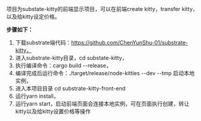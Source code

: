 项目为substate-kitty的前端显示项目，可以在前端create kitty，transfer kitty，以及给kitty设定价格。

**步骤如下：**

1. 下载substrate端代码：https://github.com/ChenYunShu-01/substrate-kitty，
2. 进入substrate-kitty目录，cd substate-kitty，
2. 执行编译命令：cargo build --release，
3. 编译完成后运行命令：./target/release/node-kitties --dev --tmp 启动本地实例，
4. 进入本项目目录 cd substrate-kitty-front-end
5. 运行yarn install，
6. 运行yarn start，启动前端页面会连接本地实例，可在页面执行创建，转让kitty以及给kitty设置价格等操作
